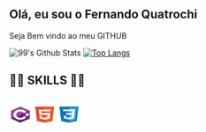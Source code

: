 ## Olá, eu sou o Fernando Quatrochi

Seja Bem vindo ao meu GITHUB

![99's Github Stats](https://github-readme-stats.vercel.app/api?username=FernandinnnQ145&bg_color=30,0000,FF5C01&title_color=fff&text_color=fff&border_color=000000)
[![Top Langs](https://github-readme-stats.vercel.app/api/top-langs/?username=FernandinnnQ145&bg_color=30,FF5C01,0000&title_color=fff&text_color=fff&border_color=000000)](https://github.com/FernandinnnQ145/github-readme-stats)

 <h2>👨‍💻 SKILLS 👨‍💻</h2>
<div style="display: inline_block"><br>
  <img align="center" alt="Csharp" height="30" width="40" src="https://raw.githubusercontent.com/devicons/devicon/master/icons/csharp/csharp-original.svg">
  <img align="center" alt="HTML" height="30" width="40" src="https://raw.githubusercontent.com/devicons/devicon/master/icons/html5/html5-original.svg">
  <img align="center" alt="CSS" height="30" width="40" src="https://raw.githubusercontent.com/devicons/devicon/master/icons/css3/css3-original.svg"> 

  ##
 
<div>
 
 
